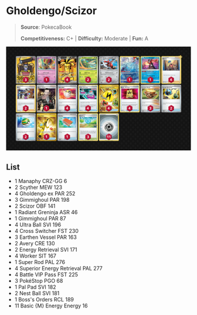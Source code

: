# Gholdengo/Scizor

> **Source**: PokecaBook
> 
> **Competitiveness:** C+ | **Difficulty:** Moderate | **Fun:** A

![decklist](../../!Images/Standard/09BST-PAF/Gholdengo-Scizor.PNG)

## List
* 1 Manaphy CRZ-GG 6
* 2 Scyther MEW 123
* 4 Gholdengo ex PAR 252
* 3 Gimmighoul PAR 198
* 2 Scizor OBF 141
* 1 Radiant Greninja ASR 46
* 1 Gimmighoul PAR 87
* 4 Ultra Ball SVI 196
* 4 Cross Switcher FST 230
* 3 Earthen Vessel PAR 163
* 2 Avery CRE 130
* 2 Energy Retrieval SVI 171
* 4 Worker SIT 167
* 1 Super Rod PAL 276
* 4 Superior Energy Retrieval PAL 277
* 4 Battle VIP Pass FST 225
* 3 PokéStop PGO 68
* 1 Pal Pad SVI 182
* 2 Nest Ball SVI 181
* 1 Boss's Orders RCL 189
* 11 Basic {M} Energy Energy 16
